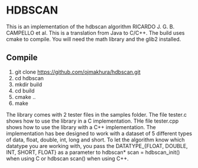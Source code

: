 # HDBSCAN
This is an implementation of the hdbscan algorithm RICARDO J. G. B. CAMPELLO et al. This is a translation from Java to C/C++. The build uses cmake to compile. You will need the math library and the glib2 installed.

## Compile
1. git clone https://github.com/ojmakhura/hdbscan.git
2. cd hdbscan
3. mkdir build
4. cd build
5. cmake ..
6. make

The library comes with 2 tester files in the samples folder. The file tester.c shows how to use the library in a C implementation. THe file tester.cpp shows how to use the library with a C++ implementation. The implementation has bee designed to work with a dataset of 5 different types of data, float, double, int, long and short. To let the algorithm know which datatype you are working with, you pass the DATATYPE\_{FLOAT, DOUBLE, INT, SHORT, FLOAT} as a parameter to hdbscan* scan = hdbscan\_init() when using C or hdbscan scan() when using C++. 
